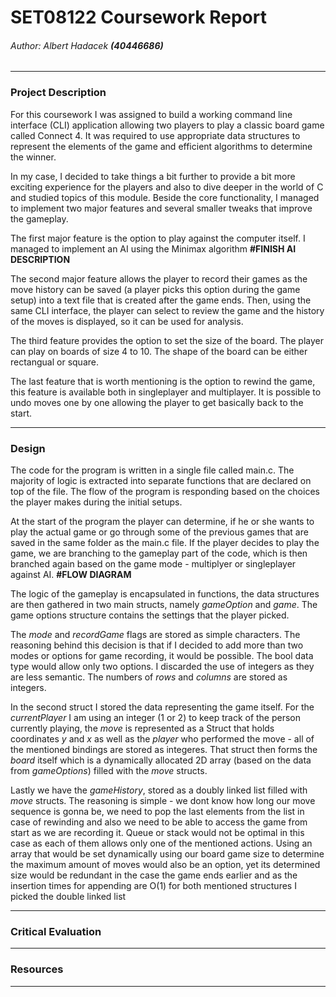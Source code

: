 # SET08122 Coursework Report

###### Author: *Albert Hadacek **(40446686)***

---

### Project Description

For this coursework I was assigned to build a working command line interface (CLI) application allowing two players to play a classic board game called Connect 4. It was required to use appropriate data structures to represent the elements of the game and efficient algorithms to determine the winner.

In my case, I decided to take things a bit further to provide a bit more exciting experience for the players and also to dive deeper in the world of C and studied topics of this module. Beside the core functionality, I managed to implement two major features and several smaller tweaks that improve the gameplay. 

The first major feature is the option to play against the computer itself. I managed to implement an AI using the Minimax algorithm **#FINISH AI DESCRIPTION**

The second major feature allows the player to record their games as the move history can be saved (a player picks this option during the game setup) into a text file that is created after the game ends. Then, using the same CLI interface, the player can select to review the game and the history of the moves is displayed, so it can be used for analysis.

The third feature provides the option to set the size of the board. The player can play on boards of size 4 to 10. The shape of the board can be either rectangual or square.

The last feature that is worth mentioning is the option to rewind the game, this feature is available both in singleplayer and multiplayer. It is possible to undo moves one by one allowing the player to get basically back to the start.

---

### Design

The code for the program is written in a single file called main.c. The majority of logic is extracted into separate functions that are declared on top of the file. The flow of the program is responding based on the choices the player makes during the initial setups. 

At the start of the program the player can determine, if he or she wants to play the actual game or go through some of the previous games that are saved in the same folder as the main.c file. If the player decides to play the game, we are branching to the gameplay part of the code, which is then branched again based on the game mode - multiplyer or singleplayer against AI. **#FLOW DIAGRAM**

The logic of the gameplay is encapsulated in functions, the data structures are then gathered in two main structs, namely *gameOption* and *game*. The game options structure contains the settings that the player picked. 

The *mode* and *recordGame* flags are stored as simple characters. The reasoning behind this decision is that if I decided to add more than two modes or options for game recording, it would be possible. The bool data type would allow only two options. I discarded the use of integers as they are less semantic. The numbers of *rows* and *columns* are stored as integers.

In the second struct I stored the data representing the game itself. For the *currentPlayer* I am using an integer (1 or 2) to keep track of the person currently playing, the *move* is represented as a Struct that holds coordinates *y* and *x* as well as the *player* who performed the move - all of the mentioned bindings are stored as integeres. That struct then forms the *board* itself which is a dynamically allocated 2D array (based on the data from *gameOptions*) filled with the *move* structs. 

Lastly we have the *gameHistory*, stored as a doubly linked list filled with *move* structs. The reasoning is simple - we dont know how long our move sequence is gonna be, we need to pop the last elements from the list in case of rewinding and also we need to be able to access the game from start as we are recording it. Queue or stack would not be optimal in this case as each of them allows only one of the mentioned actions. Using an array that would be set dynamically using our board game size to determine the maximum amount of moves would also be an option, yet its determined size would be redundant in the case the game ends earlier and as the insertion times for appending are O(1) for both mentioned structures I picked the double linked list


---

### Critical Evaluation



---

### Resources

---


